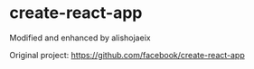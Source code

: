 # create-react-app

Modified and enhanced by alishojaeix

Original project: https://github.com/facebook/create-react-app
